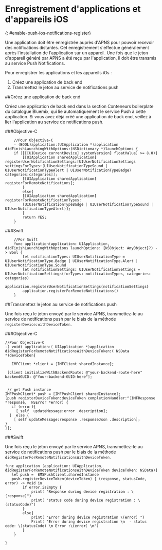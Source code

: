# Enregistrement d'applications et d'appareils iOS
{: #enable-push-ios-notifications-register}


Une application doit être enregistrée auprès d'APNS pour pouvoir recevoir des notifications distantes. Cet
enregistrement s'effectue généralement après l'installation de l'application sur un appareil. Une fois que le jeton d'appareil généré par APNS a
été reçu par l'application, il doit être transmis au service Push Notifications.

Pour enregistrer les applications et les appareils iOs :

1. Créez une application de back end
2. Transmettez le jeton au service de notifications push


##Créez une application de back end

Créez une application de back end dans la section Conteneurs boilerplate du catalogue Bluemix, qui lie automatiquement le service Push à cette application. Si vous avez déjà créé une application de
back end, veillez à lier l'application au service de notifications push.

###Objective-C

```
	//Pour Objective-C
	- (BOOL)application:(UIApplication *)application didFinishLaunchingWithOptions:(NSDictionary *)launchOptions {
	if ([[[UIDevice currentDevice] systemVersion] floatValue] >= 8.0){
	    [[UIApplication sharedApplication] registerUserNotificationSettings:[UIUserNotificationSettings settingsForTypes:(UIUserNotificationTypeSound | UIUserNotificationTypeAlert | UIUserNotificationTypeBadge) categories:categories]];
	    [[UIApplication sharedApplication] registerForRemoteNotifications];
	    }
	    else{
	    [[UIApplication sharedApplication] registerForRemoteNotificationTypes:
	    (UIUserNotificationTypeBadge | UIUserNotificationTypeSound | UIUserNotificationTypeAlert)];
	    }
	    return YES;
	}
```

###Swift

```
	//For Swift
	func application(application: UIApplication, didFinishLaunchingWithOptions launchOptions: [NSObject: AnyObject]?) -> Bool {
		let notificationTypes: UIUserNotificationType = UIUserNotificationType.Badge | UIUserNotificationType.Alert | UIUserNotificationType.Sound
		let notificationSettings: UIUserNotificationSettings = UIUserNotificationSettings(forTypes: notificationTypes, categories: categories)
		application.registerUserNotificationSettings(notificationSettings)
		application.registerForRemoteNotifications()
	}
```

##Transmettez le jeton au service de notifications push

Une fois reçu le jeton envoyé par le service APNS, transmettez-le au service de notifications push par le biais de la méthode `registerDevice:withDeviceToken`.

###Objective-C

```
//Pour Objective-C
-( void) application:( UIApplication *)application didRegisterForRemoteNotificationsWithDeviceToken:( NSData *)deviceToken{

   IMFClient *client = [IMFClient sharedInstance];

 [client initializeWithBackendRoute: @"your-backend-route-here" backendGUID: @"Your-backend-GUID-here"];


 // get Push instance
IMFPushClient* push = [IMFPushClient sharedInstance];
[push registerDeviceToken:deviceToken completionHandler:^(IMFResponse *response,  NSError *error) {
   if (error){
     [ self  updateMessage:error .description];
  }  else {
    [ self updateMessage:response .responseJson .description];
}
}];
```

###Swift

Une fois reçu le jeton envoyé par le service APNS, transmettez-le au service de notifications push par le biais de la méthode `didRegisterForRemoteNotificationsWithDeviceToken`.

```
func application (application: UIApplication, didRegisterForRemoteNotificationsWithDeviceToken deviceToken: NSData){
   let push =  BMSPushClient.sharedInstance
   push.registerDeviceToken(deviceToken) { (response, statusCode, error) -> Void in
        if error.isEmpty {
            print( "Response during device registration : \(response)")
            print( "status code during device registration : \(statusCode)")
        }
        else{
            print( "Error during device registration \(error) ")
            Print( "Error during device registration \n  - status code: \(statusCode) \n Error :\(error) \n")
        }
    }

}
```

